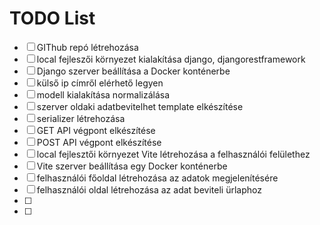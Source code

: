 # TODO List
- [ ] GIThub repó létrehozása <br>
- [ ] local fejleszői környezet kialakítása django, djangorestframework<br>
- [ ] Django szerver beállítása a Docker konténerbe<br>
- [ ] külső ip címről elérhető legyen<br>
- [ ] modell kialakítása normalizálása<br>
- [ ] szerver oldaki adatbevitelhet template elkészítése<br>
- [ ] serializer létrehozása<br>
- [ ] GET API végpont elkészítése<br>
- [ ] POST API végpont elkészítése<br>
- [ ] local fejlesztői környezet Vite létrehozása a felhasználói felülethez<br>
- [ ] Vite szerver beállítása egy Docker konténerbe
- [ ] felhasználói főoldal létrehozása az adatok megjelenítésére<br>
- [ ] felhasználói oldal létrehozása az adat beviteli ürlaphoz<br>
- [ ]  <br>
- [ ]  <br>
